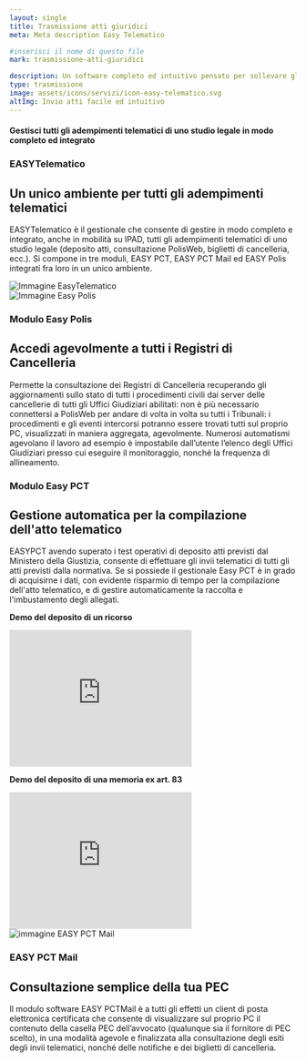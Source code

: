 ```yaml
---
layout: single
title: Trasmissione atti giuridici
meta: Meta description Easy Telematico

#inserisci il nome di questo file
mark: trasmissione-atti-giuridici

description: Un software completo ed intuitivo pensato per sollevare gli studi legali dall'incombenza dell'invio atti. Economico, facile, completo.
type: trasmissione
image: assets/icons/servizi/icon-easy-telematico.svg
altImg: Invio atti facile ed intuitivo
---
```

<div class="slogan">
    <h4>
        Gestisci tutti gli adempimenti telematici di uno studio legale in modo completo ed integrato
    </h4>
</div>

<div class="field">
    <div class="row">
        <div class="col-md-6">
            <h3>EASYTelematico</h3>
            <h2>Un unico ambiente per tutti gli adempimenti telematici</h2>
            <p>
                EASYTelematico è il gestionale che consente di gestire in modo completo e integrato, anche in mobilità su IPAD, tutti gli adempimenti telematici di uno studio legale (deposito atti, consultazione PolisWeb, biglietti di cancelleria, ecc.). Si compone in tre moduli, EASY PCT, EASY PCT Mail ed EASY Polis integrati fra loro in un unico ambiente.
            </p>
        </div>
        <div class="col-md-6">
            <img src="{{site.baseurl}}/assets/" alt="Immagine EasyTelematico" />
        </div>
    </div> <!-- chiusura row -->
</div><!-- chiusura field -->

<div class="field">
    <div class="row">
        <div class="col-md-6">
            <img src="{{site.baseurl}}/" alt="Immagine Easy Polis" />
        </div>
        <div class="col-md-6">
            <h3>Modulo Easy Polis</h3>
            <h2>Accedi agevolmente a tutti i Registri di Cancelleria </h2>
            <p>
                Permette la consultazione dei Registri di Cancelleria recuperando gli aggiornamenti sullo stato di tutti i procedimenti civili dai server delle cancellerie di tutti gli Uffici Giudiziari abilitati: non è più necessario connettersi a PolisWeb per andare di volta in volta su tutti i Tribunali: i procedimenti e gli eventi intercorsi potranno essere trovati tutti sul proprio PC, visualizzati in maniera aggregata, agevolmente.
                Numerosi automatismi agevolano il lavoro ad esempio è impostabile dall’utente l’elenco degli Uffici Giudiziari presso cui eseguire il monitoraggio, nonché la frequenza di allineamento.
            </p>
        </div>
    </div> <!-- chiusura row -->
</div><!-- chiusura field -->

<div class="field">
    <div class="row">
        <div class="col-md-6">
            <h3>Modulo Easy PCT</h3>
            <h2>Gestione automatica per la compilazione dell'atto telematico</h2>
            <p>
                EASYPCT avendo superato i test operativi di deposito atti previsti dal Ministero della Giustizia, consente di effettuare gli invii telematici di tutti gli atti previsti dalla normativa. Se si possiede il gestionale Easy PCT è in grado di acquisirne i dati, con evidente risparmio di tempo per la compilazione dell'atto telematico, e di gestire automaticamente  la raccolta e l'imbustamento degli allegati.
            </p>
        </div>
        <div class="col-md-6">
            <p class="didascalia-video"><b>Demo del deposito di un ricorso</b></p>
                <iframe width="320" height="240" src="https://www.youtube.com/embed/bLWUjf_v1vw" frameborder="0" allowfullscreen></iframe>
            <p class="didascalia-video"><b>Demo del deposito di una memoria ex art. 83</b></p>
                <iframe width="320" height="240" src="https://www.youtube.com/embed/Q8vPnKzXmBA" frameborder="0" allowfullscreen></iframe>
        </div>
    </div> <!-- chiusura row -->
</div><!-- chiusura field -->

<div class="field">
    <div class="row">
        <div class="col-md-6">
            <img src="{{site.baseurl}}" alt="immagine EASY PCT Mail" />
        </div>
        <div class="col-md-6">
            <h3>EASY PCT Mail</h3>
            <h2>Consultazione semplice della tua PEC</h2>
            <p>
                Il modulo software EASY PCTMail è a tutti gli effetti un client di posta elettronica certificata che consente di visualizzare sul proprio PC il contenuto della casella PEC dell’avvocato (qualunque sia il fornitore di PEC scelto), in una modalità agevole e finalizzata alla consultazione degli esiti degli invii telematici, nonché delle notifiche e dei biglietti di cancelleria.
            </p>
        </div>
    </div> <!-- chiusura row -->
</div><!-- chiusura field -->

<b></b><br/>
